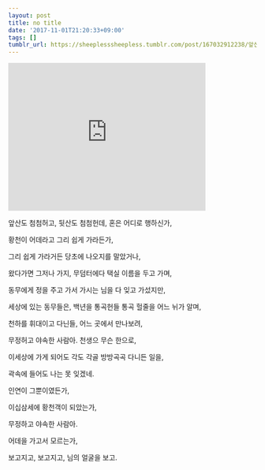 ```yaml
---
layout: post
title: no title
date: '2017-11-01T21:20:33+09:00'
tags: []
tumblr_url: https://sheeplesssheepless.tumblr.com/post/167032912238/앞산도-첨첨허고-뒷산도-첨첨헌데-혼은-어디로-행하신가-황천이-어데라고-그리-쉽게
---
```

<iframe width="400" height="300" id="youtube_iframe" src="https://www.youtube.com/embed/AIPcvLGpfS8?feature=oembed&amp;enablejsapi=1&amp;origin=https://safe.txmblr.com&amp;wmode=opaque" frameborder="0" allow="accelerometer; autoplay; encrypted-media; gyroscope; picture-in-picture" allowfullscreen></iframe>  

앞산도 첨첨허고, 뒷산도 첨첨헌데, 혼은 어디로 행하신가,&nbsp;

황천이 어데라고 그리 쉽게 가라든가,&nbsp;

그리 쉽게 가라거든 당초에 나오지를 말았거나,&nbsp;

왔다가면 그저나 가지, 무덤터에다 택실 이름을 두고 가며,&nbsp;

동무에게 정을 주고 가서 가시는 님을 다 잊고 가섰지만,&nbsp;

세상에 있는 동무들은, 백년을 통곡헌들 통곡 헐줄을 어느 뉘가 알며,&nbsp;

천하를 휘대이고 다닌들, 어느 곳에서 만나보려,&nbsp;

무정허고 야속한 사람아. 천생으 무슨 한으로,&nbsp;

이세상에 가게 되어도 각도 각골 방방곡곡 다니든 일을,&nbsp;

곽속에 들어도 나는 못 잊겠네.&nbsp;

인연이 그뿐이였든가,&nbsp;

이십삼세에 황천객이 되았는가,&nbsp;

무정하고 야속한 사람아.&nbsp;

어데을 가고서 모르는가,&nbsp;

보고지고, 보고지고, 님의 얼굴을 보고.

